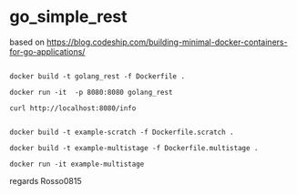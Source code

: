 # go_simple_rest

based on https://blog.codeship.com/building-minimal-docker-containers-for-go-applications/

```

docker build -t golang_rest -f Dockerfile .

docker run -it  -p 8080:8080 golang_rest

curl http://localhost:8080/info


docker build -t example-scratch -f Dockerfile.scratch .

docker build -t example-multistage -f Dockerfile.multistage .

docker run -it example-multistage

```


regards Rosso0815